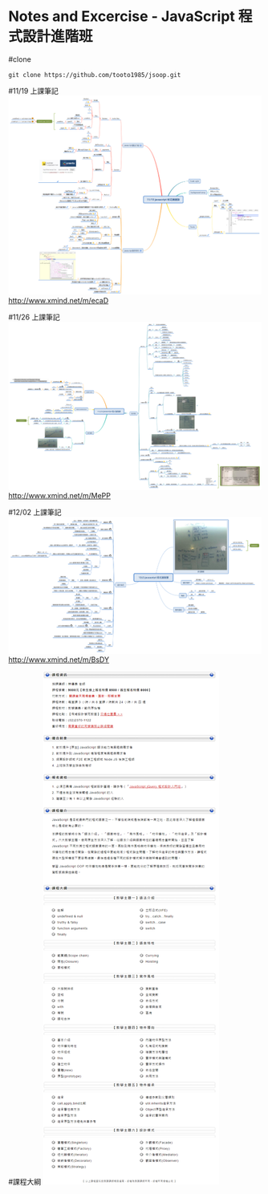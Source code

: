 Notes and Excercise - 
JavaScript 程式設計進階班
=============================

#clone

```
git clone https://github.com/tooto1985/jsoop.git
```

#11/19 上課筆記
![image](https://github.com/june50232/jsoop/raw/master/images/mindmap-1119.png)
http://www.xmind.net/m/ecaD

#11/26 上課筆記
![image](https://github.com/june50232/jsoop/raw/master/images/mindmap-1126.png)
http://www.xmind.net/m/MePP

#12/02 上課筆記
![image](https://github.com/june50232/jsoop/raw/master/images/mindmap-1202.png)
http://www.xmind.net/m/BsDY

#課程大綱
![image](https://github.com/june50232/jsoop/raw/master/images/class-guideline.png)

